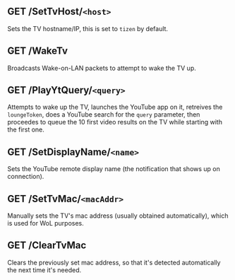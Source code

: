 ## GET /SetTvHost/`<host>`
Sets the TV hostname/IP, this is set to `tizen` by default.

## GET /WakeTv
Broadcasts Wake-on-LAN packets to attempt to wake the TV up.

## GET /PlayYtQuery/`<query>`
Attempts to wake up the TV, launches the YouTube app on it, retreives the `loungeToken`, does a YouTube search for the `query` parameter, then proceedes to queue the 10 first video results on the TV while starting with the first one.

## GET /SetDisplayName/`<name>`
Sets the YouTube remote display name (the notification that shows up on connection).

## GET /SetTvMac/`<macAddr>`
Manually sets the TV's mac address (usually obtained automatically), which is used for WoL purposes.

## GET /ClearTvMac
Clears the previously set mac address, so that it's detected automatically the next time it's needed.
